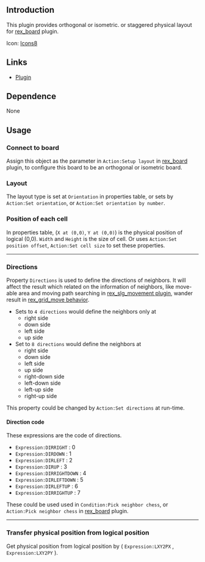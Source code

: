 ## Introduction

This plugin provides orthogonal or isometric. or staggered physical layout for [rex_board](rex_board.md) plugin.

Icon: [Icons8](https://icons8.com/)

## Links

- [Plugin](https://rexrainbow.github.io/C3RexDoc/repo/rex_board_squareTx.c3addon)

## Dependence

None

## Usage

### Connect to board

Assign this object as the parameter in `Action:Setup layout` in [rex_board](rex_board.md) plugin, to configure this board to be an orthogonal or isometric board. 

### Layout

The layout type is set at `Orientation` in properties table, or sets by `Action:Set orientation`, or `Action:Set orientation by number`.

### Position of each cell

In properties table, (`X at (0,0)`, `Y at (0,0)`) is the physical position of logical (0,0). `Width` and `Height` is the size of cell. Or uses `Action:Set position offset`, `Action:Set cell size` to set these properties.

----

### Directions

Property `Directions` is used to define the directions of neighbors. It will affect the result which related on the information of neighbors, like move-able area and moving path searching in [rex_slg_movement plugin](rex_slg_movement.md), wander result in [rex_grid_move behavior](rex_grid_move.md).

- Sets to `4 directions` would define the neighbors only at 
    - right side
    - down side
    - left side
    - up side
- Set to `8 directions` would define the neighbors at 
    - right side
    - down side
    - left side
    - up side
    - right-down side
    - left-down side
    - left-up side
    - right-up side

This property could be changed by `Action:Set directions` at run-time.

#### Direction code

These expressions are the code of directions.

- `Expression:DIRRIGHT` : 0
- `Expression:DIRDOWN` : 1
- `Expression:DIRLEFT` : 2
- `Expression:DIRUP` : 3
- `Expression:DIRRIGHTDOWN` : 4
- `Expression:DIRLEFTDOWN` : 5
- `Expression:DIRLEFTUP` : 6
- `Expression:DIRRIGHTUP` : 7

These could be used used in `Condition:Pick neighbor chess`, or `Action:Pick neighbor chess` in [rex_board](rex_board.md) plugin.

----

### Transfer physical position from logical position

Get physical position from logical position by ( `Expression:LXY2PX` , `Expression:LXY2PY` ).

